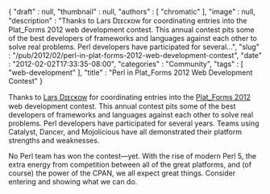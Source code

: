 {
   "draft" : null,
   "thumbnail" : null,
   "authors" : [
      "chromatic"
   ],
   "image" : null,
   "description" : "Thanks to Lars Dɪᴇᴄᴋᴏᴡ for coordinating entries into the Plat_Forms 2012 web development contest. This annual contest pits some of the best developers of frameworks and languages against each other to solve real problems. Perl developers have participated for several...",
   "slug" : "/pub/2012/02/perl-in-plat-forms-2012-web-development-contest",
   "date" : "2012-02-02T17:33:35-08:00",
   "categories" : "Community",
   "tags" : [
      "web-development"
   ],
   "title" : "Perl in Plat_Forms 2012 Web Development Contest"
}





Thanks to [Lars Dɪᴇᴄᴋᴏᴡ](http://search.cpan.org/~daxim/) for
coordinating entries into the [Plat\_Forms
2012](http://www.plat-forms.org/platforms-2012-announcement#overview)
web development contest. This annual contest pits some of the best
developers of frameworks and languages against each other to solve real
problems. Perl developers have participated for several years. Teams
using Catalyst, Dancer, and Mojolicious have all demonstrated their
platform strengths and weaknesses.

No Perl team has won the contest—yet. With the rise of modern Perl 5,
the extra energy from competition between all of the great platforms,
and (of course) the power of the CPAN, we all expect great things.
Consider entering and showing what we can do.


